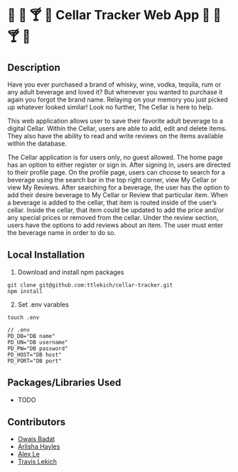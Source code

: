# :wine_glass: :beers: :cocktail: :tropical_drink: Cellar Tracker Web App :wine_glass: :beers: :cocktail: :tropical_drink:


## Description

Have you ever purchased a brand of whisky, wine, vodka, tequila, rum or any adult beverage and loved it? But whenever you wanted to purchase it again you forgot the brand name. Relaying on your memory you just picked up whatever looked similar! Look no further, The Cellar is here to help. 

This web application allows user to save their favorite adult beverage to a digital Cellar. Within the Cellar, users are able to add, edit and delete items. They also have the ability to read and write reviews on the items available within the database. 

The Cellar application is for users only, no guest allowed. The home page has an option to either register or sign in.   After signing in, users are directed to their profile page. On the profile page, users can choose to search for a beverage using the search bar in the top right corner, view My Cellar or view My Reviews. After searching for a beverage, the user has the option to add their desire beverage to My Cellar or Review that particular item. When a beverage is added to the cellar, that item is routed inside of the user’s cellar. Inside the cellar, that item could be updated to add the price and/or any special prices or removed from the cellar. Under the review section, users have the options to add reviews about an item. The user must enter the beverage name in order to do so. 


## Local Installation

1. Download and install npm packages

```
git clone git@github.com:ttlekich/cellar-tracker.git
npm install
```

2. Set .env varables

```
touch .env

// .env
PD_DB="DB name"
PD_UN="DB username"
PD_PW="DB password"
PD_HOST="DB host"
PD_PORT="DB port"
```

## Packages/Libraries Used

- TODO

## Contributors

- [Owais Badat](https://github.com/OwaisBadat)
- [Arlisha Hayles](https://github.com/Arlisha2019)
- [Alex Le](https://github.com/alexle512)
- [Travis Lekich](https://github.com/ttlekich)
